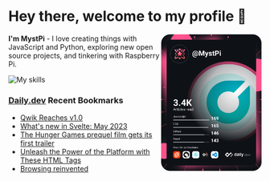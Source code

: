 # Hey there, welcome to my profile 👋

<a href="https://app.daily.dev/MystPi"><img src="https://github.com/MystPi/MystPi/blob/main/devcard.svg" width="200" alt="MystPi's Dev Card" align="right"/></a>

**I'm MystPi** - I love creating things with JavaScript and Python, exploring new open source projects, and tinkering with Raspberry Pi.

![My skills](https://skillicons.dev/icons?i=svelte,ts,js,html,css,raspberrypi,tailwind)

### [Daily.dev](https://daily.dev) Recent Bookmarks
<!-- daily.dev BOOKMARKS:START -->
- [Qwik Reaches v1.0](https://app.daily.dev/posts/AseQ9YLye?utm_source=rss&utm_medium=bookmarks&utm_campaign=Itr6mLfRdMms0HCyePtl9)
- [What&#39;s new in Svelte: May 2023](https://app.daily.dev/posts/zs2QFwOru?utm_source=rss&utm_medium=bookmarks&utm_campaign=Itr6mLfRdMms0HCyePtl9)
- [The Hunger Games prequel film gets its first trailer](https://app.daily.dev/posts/JYO8WgTcf?utm_source=rss&utm_medium=bookmarks&utm_campaign=Itr6mLfRdMms0HCyePtl9)
- [Unleash the Power of the Platform with These HTML Tags](https://app.daily.dev/posts/H3tDJZldV?utm_source=rss&utm_medium=bookmarks&utm_campaign=Itr6mLfRdMms0HCyePtl9)
- [Browsing reinvented](https://app.daily.dev/posts/WMaify7yw?utm_source=rss&utm_medium=bookmarks&utm_campaign=Itr6mLfRdMms0HCyePtl9)
<!-- daily.dev BOOKMARKS:END -->
